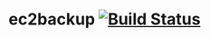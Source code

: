 # ec2backup [![Build Status](https://travis-ci.org/marcy-go/ec2backup.svg?branch=master)](https://travis-ci.org/marcy-go/ec2backup)
